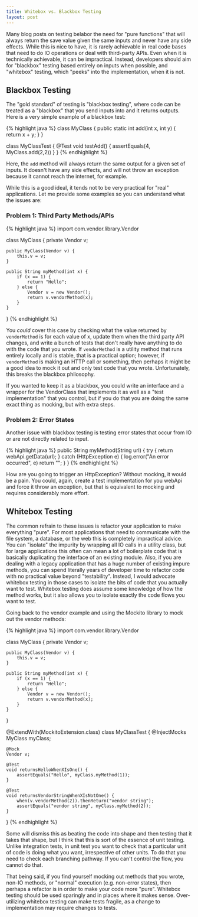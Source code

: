 ```yaml
---
title: Whitebox vs. Blackbox Testing
layout: post
---
```


Many blog posts on testing belabor the need for "pure functions" that will always return the save value given the same inputs and never have any side effects. While this is nice to have, it is rarely achievable in real code bases that need to do IO operations or deal with third-party APIs. Even when it is technically achievable, it can be impractical. Instead, developers should aim for "blackbox" testing based entirely on inputs when possible, and "whitebox" testing, which "peeks" into the implementation, when it is not.

## Blackbox Testing

The "gold standard" of testing is "blackbox testing", where code can be treated as a "blackbox" that you send inputs into and it returns outputs. Here is a very simple example of a blackbox test:

{% highlight java %}
class MyClass {
    public static int add(int x, int y) {
        return x + y;
    }
}

class MyClassTest {
    @Test
    void testAdd() {
        assertEquals(4, MyClass.add(2,2))
    }
}
{% endhighlight %}

Here, the `add` method will always return the same output for a given set of inputs. It doesn't have any side effects, and will not throw an exception because it cannot reach the internet, for example.

 While this is a good ideal, it tends not to be very practical for "real" applications. Let me provide some examples so you can understand what the issues are:

### Problem 1: Third Party Methods/APIs

{% highlight java %}
import com.vendor.library.Vendor

class MyClass { 
    private Vendor v;

    public MyClass(Vendor v) {
        this.v = v;
    }

    public String myMethod(int x) {
        if (x == 1) {
            return "Hello";
        } else {
            Vendor v = new Vendor();
            return v.vendorMethod(x);
        }
    }
}
{% endhighlight %}

You *could* cover this case by checking what the value returned by `vendorMethod` is for each value of x, update them when the third party API changes, and write a bunch of tests that don't really have anything to do with the code that you wrote. If `vendorMethod` is a utility method that runs entirely locally and is stable, that is a practical option; however, if `vendorMethod` is making an HTTP call or something, then perhaps it might be a good idea to mock it out and only test code that you wrote. Unfortunately, this breaks the blackbox philosophy.

If you wanted to keep it as a blackbox, you could write an interface and a wrapper for the VendorClass that implements it as well as a "test implementation" that you control, but if you do that you are doing the same exact thing as mocking, but with extra steps.


### Problem 2: Error States

Another issue with blackbox testing is testing error states that occur from IO or are not directly related to input.

{% highlight java %}
public String myMethod(String url) {
    try {
        return webApi.getData(url);
    } catch (HttpException e) {
        log.error("An error occurred", e)
        return "";
    }
}
{% endhighlight %}

How are you going to trigger an HttpException? Without mocking, it would be a pain. You could, again, create a test implementation for you webApi and force it throw an exception, but that is equivalent to mocking and requires considerably more effort. 

## Whitebox Testing

The common refrain to these issues is refactor your application to make everything "pure". For most applications that need to communicate with the file system, a database, or the web this is completely impractical advice. You can "isolate" the impurity by wrapping all IO calls in a utility class, but for large applications this often can mean a lot of boilerplate code that is basically duplicating the interface of an existing module. Also, if you are dealing with a legacy application that has a huge number of existing impure methods, you can spend literally years of developer time to refactor code with no practical value beyond "testability". Instead, I would advocate whitebox testing in those cases to isolate the bits of code that you actually want to test. Whitebox testing does assume some knowledge of how the method works, but it also allows you to isolate exactly the code flows you want to test.

Going back to the vendor example and using the Mockito library to mock out the vendor methods:

{% highlight java %}
import com.vendor.library.Vendor

class MyClass { 
    private Vendor v;

    public MyClass(Vendor v) {
        this.v = v;
    }
    
    public String myMethod(int x) {
        if (x == 1) {
            return "Hello";
        } else {
            Vendor v = new Vendor();
            return v.vendorMethod(x);
        }
    }
}

@ExtendWith(MockitoExtension.class)
class MyClassTest {
    @InjectMocks
    MyClass myClass;

    @Mock
    Vendor v;

    @Test
    void returnsHelloWhenXIsOne() {
        assertEquals("Hello", myClass.myMethod(1));
    }

    @Test
    void returnsVendorStringWhenXIsNotOne() {
        when(v.vendorMethod(2)).thenReturn("vendor string");
        assertEquals("vendor string", myClass.myMethod(2));
    }
}
{% endhighlight %}

Some will dismiss this as beating the code into shape and then testing that it takes that shape, but I think that this is sort of the essence of unit testing. Unlike integration tests, in unit test you want to check that a particular unit of code is doing what you want, irrespective of other units. To do that you need to check each branching pathway. If you can't control the flow, you cannot do that. 

That being said, if you find yourself mocking out methods that you wrote, non-IO methods, or "normal" execution (e.g. non-error states), then perhaps a refactor is in order to make your code more "pure". Whitebox testing should be used sparingly and in places where it makes sense. Over-utilizing whitebox testing can make tests fragile, as a change to implementation may require changes to tests.